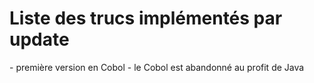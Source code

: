 <H1>Liste des trucs implémentés par update</H1> 
- première version en Cobol
- le Cobol est abandonné au profit de Java
